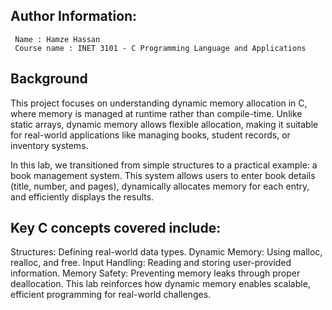 ## Author Information:
     Name : Hamze Hassan
     Course name : INET 3101 - C Programming Language and Applications 


## Background
This project focuses on understanding dynamic memory allocation in C, where memory is managed at runtime rather than compile-time. Unlike static arrays, dynamic memory allows flexible allocation, making it suitable for real-world applications like managing books, student records, or inventory systems.

In this lab, we transitioned from simple structures to a practical example: a book management system. This system allows users to enter book details (title, number, and pages), dynamically allocates memory for each entry, and efficiently displays the results.

## Key C concepts covered include:

Structures: Defining real-world data types.
Dynamic Memory: Using malloc, realloc, and free.
Input Handling: Reading and storing user-provided information.
Memory Safety: Preventing memory leaks through proper deallocation.
This lab reinforces how dynamic memory enables scalable, efficient programming for real-world challenges.



